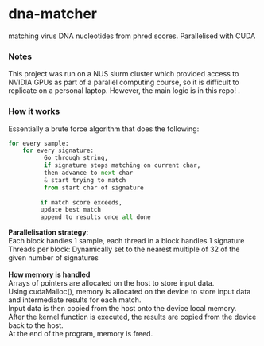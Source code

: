 # dna-matcher
matching virus DNA nucleotides from phred scores. Parallelised with CUDA

### Notes
This project was run on a NUS slurm cluster which provided access to NVIDIA GPUs as part of a parallel computing course, so it is difficult to replicate on a personal laptop. However, the main logic is in this repo!
.

### How it works
Essentially a brute force algorithm that does the following:

```python
for every sample: 
    for every signature:
          Go through string,
          if signature stops matching on current char, 
          then advance to next char
          & start trying to match 
          from start char of signature
         
         if match score exceeds, 
         update best match 
         append to results once all done
```

**Parallelisation strategy**:<br>
Each block handles 1 sample, each thread in a block handles 1 signature
Threads per block: Dynamically set to the nearest multiple of 32 of the given number of signatures<br>
<br>
**How memory is handled**<br>
Arrays of pointers are allocated on the host to store input data.<br>
Using cudaMalloc(), memory is allocated on the device to store input data and intermediate results for each match.<br>
Input data is then copied from the host onto the device local memory.<br>
After the kernel function is executed, the results are copied from the device back to the host.<br>
At the end of the program, memory is freed.
